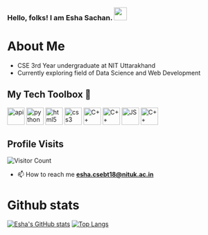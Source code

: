 ### Hello, folks! I am Esha Sachan. <img src="https://raw.githubusercontent.com/MartinHeinz/MartinHeinz/master/wave.gif" width="30px">


<!--
**eshasachan18/eshasachan18** is a ✨ _special_ ✨ repository because its `README.md` (this file) appears on your GitHub profile.

Here are some ideas to get you started:

- 🔭 I’m currently working on ...
- 🌱 I’m currently learning ...
- 👯 I’m looking to collaborate on ...
- 🤔 I’m looking for help with ...
- 💬 Ask me about ...
- 📫 How to reach me: ...
- 😄 Pronouns: ...
- ⚡ Fun fact: ...
-->
# About Me
<ul>
  <li>CSE 3rd Year undergraduate at NIT Uttarakhand</li>
  <li>Currently exploring field of Data Science and Web Development</li>
    </ul>
  <h2> My Tech Toolbox 🧰 </h2>

<p align="left">
<img src="https://www.shecodes.io/assets/logos/technologies/…3b463b644d368ad5c5e5be33d7030ea974aaead1aa1e5.png" alt="api" width="40" height="40"/>
<img src="https://cdn3.iconfinder.com/data/icons/logos-and-brands-adobe/512/267_Python-512.png" alt="python" width="40" height="40"/> 
<img src="https://upload.wikimedia.org/wikipedia/commons/thumb/6/61/HTML5_logo_and_wordmark.svg/512px-HTML5_logo_and_wordmark.svg.png" alt="html5" height="40"/> 
<img src="https://upload.wikimedia.org/wikipedia/commons/thumb/d/d5/CSS3_logo_and_wordmark.svg/1200px-CSS3_logo_and_wordmark.svg.png" alt="css3" height="40"/> 
<img src="https://i.pinimg.com/originals/99/f8/87/99f887833c475448723d3c9ac16c179b.png" alt="C++" width="40" height="40"/>                                                     <img src="https://github.com/mongodb/mongo/blob/master/docs/leaf.svg" alt="C++" width="40" height="40"/> 
<img src="https://www.shecodes.io/assets/logos/technologies/javascript-50b69a37e0c4d3c360fe5f5bd1d032db1635db3c8bd3f251a5e1fe7489577947.png" alt="JS" width="40" height="40"/>
<img src="https://camo.githubusercontent.com/f5a134304d1acc3cff23149d2a281126b2d818fa5f0f41baef6ec6bc06b45a95/68747470733a2f2f692e696d6775722e636f6d2f6841385a4e65762e706e67" alt="C++" width="40" height="40"/> 
  

</p>
<h2>Profile Visits</h2>
   
![Visitor Count](https://profile-counter.glitch.me/{eshasachan18}/count.svg)
- 📫 How to reach me **esha.csebt18@nituk.ac.in**

# Github stats
[![Esha's GitHub stats](https://github-readme-stats.vercel.app/api?username=eshasachan18&theme=radical)](https://github.com/eshasachan18/github-readme-stats)
[![Top Langs](https://github-readme-stats.vercel.app/api/top-langs/?username=eshasachan18&layout=compact&theme=radical)](https://github.com/eshasachan18/github-readme-stats)

